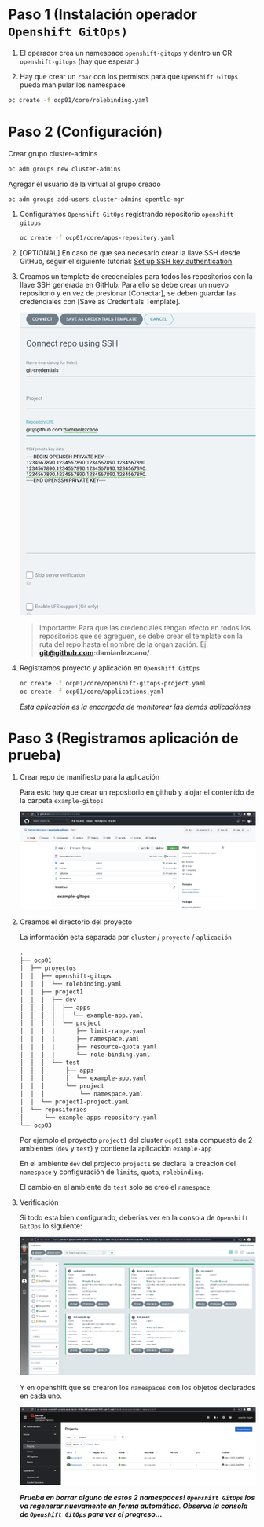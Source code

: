 # Paso 1 (Instalación operador `Openshift GitOps)`

1. El operador crea un namespace `openshift-gitops` y dentro un CR `openshift-gitops` (hay que esperar..)

2. Hay que crear un `rbac` con los permisos para que `Openshift GitOps` pueda manipular los namespace.

```sh
oc create -f ocp01/core/rolebinding.yaml
```

# Paso 2 (Configuración)

Crear grupo cluster-admins

```sh
oc adm groups new cluster-admins
```

Agregar el usuario de la virtual al grupo creado

```
oc adm groups add-users cluster-admins opentlc-mgr
```

1. Configuramos `Openshift GitOps` registrando repositorio `openshift-gitops`

    ```sh
    oc create -f ocp01/core/apps-repository.yaml
    ```
    
2. [OPTIONAL] En caso de que sea necesario crear la llave SSH desde GitHub, seguir el siguiente tutorial: [Set up SSH key authentication](https://docs.github.com/es/authentication/connecting-to-github-with-ssh/adding-a-new-ssh-key-to-your-github-account)

3. Creamos un template de credenciales para todos los repositorios con la llave SSH generada en GitHub. Para ello se debe crear un nuevo repositorio y en vez de presionar [Conectar], se deben guardar las credenciales con [Save as Credentials Template].

    ![Configurar SSH Key](images/openshift-gitops-ssh-credentials.png)

    > Importante: Para que las credenciales tengan efecto en todos los repositorios que se agreguen, se debe crear el template con la ruta del repo hasta el nombre de la organización. Ej. **git@github.com:damianlezcano/**.

4. Registramos proyecto y aplicación en `Openshift GitOps`

    ```sh
    oc create -f ocp01/core/openshift-gitops-project.yaml
    oc create -f ocp01/core/applications.yaml
    ```
    _Esta aplicación es la encargada de monitorear las demás aplicaciónes_

# Paso 3 (Registramos aplicación de prueba)

1. Crear repo de manifiesto para la aplicación

    Para esto hay que crear un repositorio en github y alojar el contenido de la carpeta `example-gitops`

    ![](images/example-gitops.png)

2. Creamos el directorio del proyecto

    La información esta separada por `cluster` / `proyecto` / `aplicación`

    ```
    .
    ├── ocp01
    │  ├── proyectos
    │  │  ├── openshift-gitops
    │  │  │  └── rolebinding.yaml
    │  │  ├── project1
    │  │  │  ├── dev
    │  │  │  │  ├── apps
    │  │  │  │  │  └── example-app.yaml
    │  │  │  │  └── project
    │  │  │  │      ├── limit-range.yaml
    │  │  │  │      ├── namespace.yaml
    │  │  │  │      ├── resource-quota.yaml
    │  │  │  │      └── role-binding.yaml
    │  │  │  └── test
    │  │  │      ├── apps
    │  │  │      │  └── example-app.yaml
    │  │  │      └── project
    │  │  │          └── namespace.yaml
    │  │  └── project1-project.yaml
    │  └── repositories
    │      └── example-apps-repository.yaml
    └── ocp03
    ```

    Por ejemplo el proyecto `project1` del cluster `ocp01` esta compuesto de 2 ambientes (`dev` y `test`) y contiene la aplicación `example-app`

    En el ambiente `dev` del projecto `project1` se declara la creación del `namespace` y configuración de `limits`, `quota`, `rolebinding`.

    El cambio en el ambiente de `test` solo se creó el `namespace`

5. Verificación

    Si todo esta bien configurado, deberias ver en la consola de `Openshift GitOps` lo siguiente:

    ![](images/openshift-gitops-success1.png)

    Y en openshift que se crearon los `namespaces` con los objetos declarados en cada uno.

    ![](images/openshift-gitops-success2.png)

    _**Prueba en borrar alguno de estos 2 namespaces! `Openshift GitOps` los va regenerar nuevamente en forma automática. Observa la consola de `Openshift GitOps` para ver el progreso...**_
